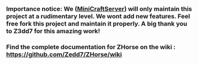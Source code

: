 ### Importance notice: We ([MiniCraftServer](https://github.com/minicraftserver)) will only maintain this project at a rudimentary level. We wont add new features. Feel free fork this project and maintain it properly. A big thank you to Z3dd7 for this amazing work!


### Find the complete documentation for ZHorse on the wiki : https://github.com/Zedd7/ZHorse/wiki
